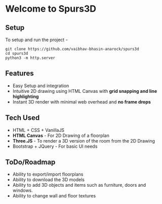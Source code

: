 # Welcome to Spurs3D

## Setup
To setup and run the project - 

    git clone https://github.com/vaibhav-bhasin-anarock/spurs3d
    cd spurs3d
    python3 -m http.server

## Features

 - Easy Setup and integration 
 - Intuitive 2D drawing using HTML Canvas with **grid snapping and line highlighting**
 - Instant 3D render with minimal web overhead and **no frame drops**

## Tech Used

 - HTML + CSS + VanillaJS 
 - **HTML Canvas** - For 2D Drawing of a floorplan
 - **Three.JS** - To render a 3D version of the room from the 2D Drawing
 - Bootstrap + JQuery - For basic UI needs

## ToDo/Roadmap

 - Ability to export/import floorplans
 - Ability to download the 3D models
 - Ability to add 3D objects and items such as furniture, doors and windows.
 - Ability to change wall and floor textures 
